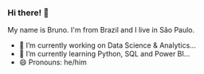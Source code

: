 ### Hi there! 👋

My name is Bruno. I'm from Brazil and I live in São Paulo.

- 🔭 I’m currently working on Data Science & Analytics...
- 🌱 I’m currently learning Python, SQL and Power BI...
- 😄 Pronouns: he/him
